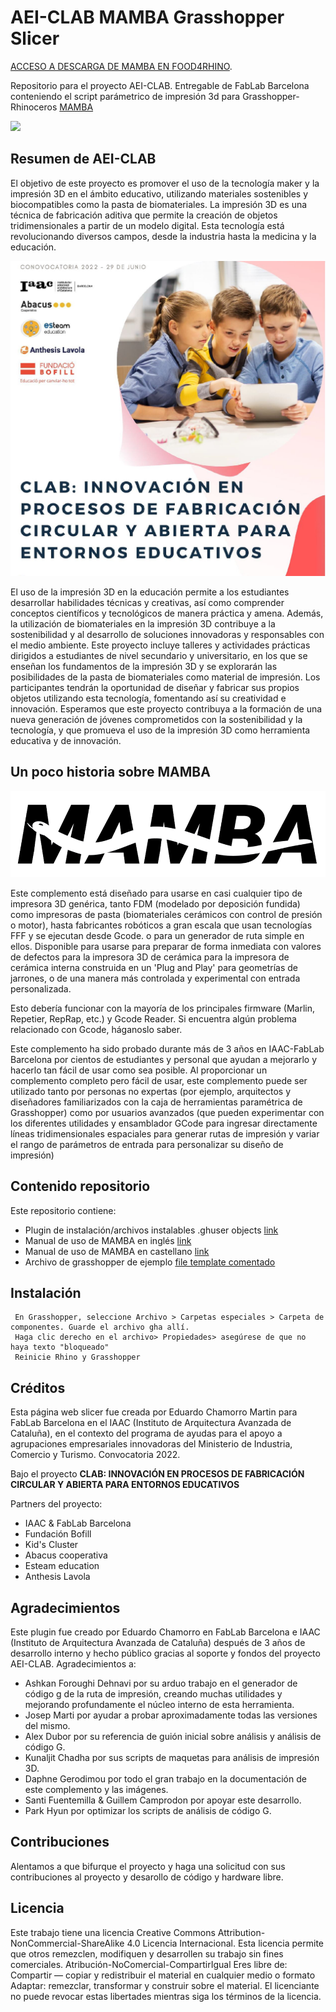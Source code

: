 # AEI-CLAB MAMBA Grasshopper Slicer

[ACCESO A DESCARGA DE MAMBA EN FOOD4RHINO](https://www.food4rhino.com/en/app/mamba).

Repositorio para el proyecto AEI-CLAB. Entregable de FabLab Barcelona conteniendo el script parámetrico de impresión 3d para Grasshopper-Rhinoceros [MAMBA](https://www.food4rhino.com/en/app/mamba)

![](img/MambaImage.png)

## Resumen de AEI-CLAB

El objetivo de este proyecto es promover el uso de la tecnología maker y la impresión 3D en el ámbito educativo, utilizando materiales sostenibles y biocompatibles como la pasta de biomateriales.
La impresión 3D es una técnica de fabricación aditiva que permite la creación de objetos tridimensionales a partir de un modelo digital. Esta tecnología está revolucionando diversos campos, desde la industria hasta la medicina y la educación.

![](img/logo.jpg)

El uso de la impresión 3D en la educación permite a los estudiantes desarrollar habilidades técnicas y creativas, así como comprender conceptos científicos y tecnológicos de manera práctica y amena. Además, la utilización de biomateriales en la impresión 3D contribuye a la sostenibilidad y al desarrollo de soluciones innovadoras y responsables con el medio ambiente.
Este proyecto incluye talleres y actividades prácticas dirigidos a estudiantes de nivel secundario y universitario, en los que se enseñan los fundamentos de la impresión 3D y se explorarán las posibilidades de la pasta de biomateriales como material de impresión. Los participantes tendrán la oportunidad de diseñar y fabricar sus propios objetos utilizando esta tecnología, fomentando así su creatividad e innovación.
Esperamos que este proyecto contribuya a la formación de una nueva generación de jóvenes comprometidos con la sostenibilidad y la tecnología, y que promueva el uso de la impresión 3D como herramienta educativa y de innovación.

## Un poco historia sobre MAMBA

![](img/Logo.png)

Este complemento está diseñado para usarse en casi cualquier tipo de impresora 3D genérica, tanto FDM (modelado por deposición fundida) como impresoras de pasta (biomateriales cerámicos con control de presión o motor), hasta fabricantes robóticos a gran escala que usan tecnologías FFF y se ejecutan desde Gcode. o para un generador de ruta simple en ellos.
Disponible para usarse para preparar de forma inmediata con valores de defectos para la impresora 3D de cerámica para la impresora de cerámica interna construida en un 'Plug and Play' para geometrías de jarrones, o de una manera más controlada y experimental con entrada personalizada.

Esto debería funcionar con la mayoría de los principales firmware (Marlin, Repetier, RepRap, etc.) y Gcode Reader. Si encuentra algún problema relacionado con Gcode, háganoslo saber.

Este complemento ha sido probado durante más de 3 años en IAAC-FabLab Barcelona por cientos de estudiantes y personal que ayudan a mejorarlo y hacerlo tan fácil de usar como sea posible. Al proporcionar un complemento completo pero fácil de usar, este complemento puede ser utilizado tanto por personas no expertas (por ejemplo, arquitectos y diseñadores familiarizados con la caja de herramientas paramétrica de Grasshopper) como por usuarios avanzados (que pueden experimentar con los diferentes utilidades y ensamblador GCode para ingresar directamente líneas tridimensionales espaciales para generar rutas de impresión y variar el rango de parámetros de entrada para personalizar su diseño de impresión)

## Contenido repositorio

Este repositorio contiene:

- Plugin de instalación/archivos instalables .ghuser objects [link](MambaV7.9.zip)
- Manual de uso de MAMBA en inglés [link](MambaManual_eng.pdf)
- Manual de uso de MAMBA en castellano  [link](MambaManual_esp.pdf)
- Archivo de grasshopper de ejemplo [file template comentado](ExampleFile7.9.zip)

## Instalación

     En Grasshopper, seleccione Archivo > Carpetas especiales > Carpeta de componentes. Guarde el archivo gha allí.
     Haga clic derecho en el archivo> Propiedades> asegúrese de que no haya texto "bloqueado"
     Reinicie Rhino y Grasshopper

## Créditos

Esta página web slicer fue creada por Eduardo Chamorro Martin para FabLab Barcelona en el IAAC (Instituto de Arquitectura Avanzada de Cataluña), en el contexto del programa de ayudas para el apoyo a agrupaciones empresariales innovadoras del Ministerio de Industria, Comercio y Turismo. Convocatoria 2022.

Bajo el proyecto **CLAB: INNOVACIÓN EN PROCESOS DE FABRICACIÓN CIRCULAR Y ABIERTA PARA ENTORNOS EDUCATIVOS**

Partners del proyecto:

- IAAC & FabLab Barcelona
- Fundación Bofill  
- Kid's Cluster
- Abacus cooperativa
- Esteam education
- Anthesis Lavola


## Agradecimientos

Este plugin fue creado por Eduardo Chamorro en FabLab Barcelona e IAAC (Instituto de Arquitectura Avanzada de Cataluña) después de 3 años de desarrollo interno y hecho público gracias al soporte y fondos del proyecto AEI-CLAB.
Agradecimientos a:
- Ashkan Foroughi Dehnavi por su arduo trabajo en el generador de código g de la ruta de impresión, creando muchas utilidades y mejorando profundamente el núcleo interno de esta herramienta.
- Josep Marti por ayudar a probar aproximadamente todas las versiones del mismo.
- Alex Dubor por su referencia de guión inicial sobre análisis y análisis de código G.
- Kunaljit Chadha por sus scripts de maquetas para análisis de impresión 3D.
- Daphne Gerodimou por todo el gran trabajo en la documentación de este complemento y las imágenes.
- Santi Fuentemilla & Guillem Camprodon por apoyar este desarrollo.
- Park Hyun por optimizar los scripts de análisis de código G.


## Contribuciones

Alentamos a que bifurque el proyecto y haga una solicitud con sus contribuciones al proyecto y desarollo de código y hardware libre.

## Licencia

Este trabajo tiene una licencia Creative Commons Attribution-NonCommercial-ShareAlike
4.0 Licencia Internacional.
Esta licencia permite que otros remezclen, modifiquen y desarrollen su trabajo sin fines comerciales.
Atribución-NoComercial-CompartirIgual
Eres libre de:
Compartir — copiar y redistribuir el material en cualquier medio o formato
Adaptar: remezclar, transformar y construir sobre el material.
El licenciante no puede revocar estas libertades mientras siga los términos de la licencia.

